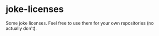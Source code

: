 # joke-licenses
Some joke licenses. Feel free to use them for your own repositories (no actually don't).
